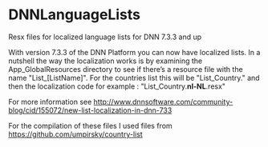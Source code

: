 # DNNLanguageLists
Resx files for localized language lists for DNN 7.3.3 and up

With version 7.3.3 of the DNN Platform you can now have localized lists. In a nutshell the way the localization works is by examining the App_GlobalResources directory to see if there’s a resource file with the name "List_[ListName]". For the countries list this will be "List_Country." and then the localization code for example : "List_Country.<strong>nl-NL</strong>.resx"

For more information see http://www.dnnsoftware.com/community-blog/cid/155072/new-list-localization-in-dnn-733

For the compilation of these files I used files from https://github.com/umpirsky/country-list
